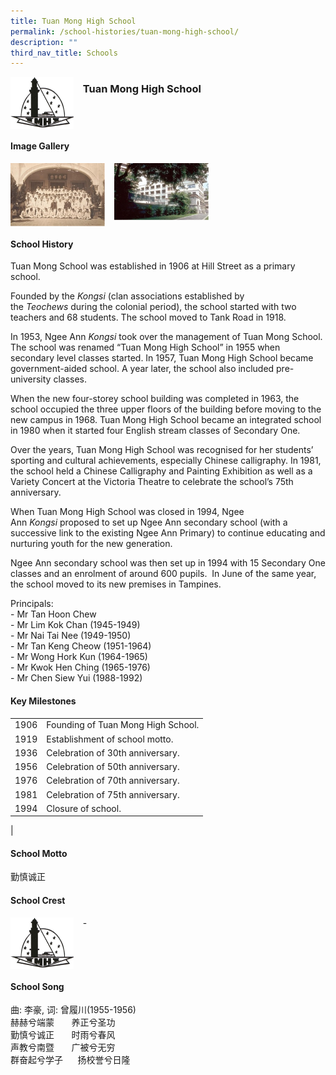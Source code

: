 ```yaml
---
title: Tuan Mong High School
permalink: /school-histories/tuan-mong-high-school/
description: ""
third_nav_title: Schools
---
```

<img src="/images/tuanmonghighsch1.png" style="width:20%;margin-right:15px;" align = "left">

### **Tuan Mong High School**

<br clear="left">

#### **Image Gallery**

<p><a href="https://staging.d1yxymztqoj7qn.amplifyapp.com/images/tuanmonghighsch2.jpg">  
<img src="/images/tuanmonghighsch2.jpg" style="width:30%;margin-right:15px;" align = "left">
</a></p>

<p><a href="https://staging.d1yxymztqoj7qn.amplifyapp.com/images/tuanmonghighsch3.jpg">  
<img src="/images/tuanmonghighsch3.jpg" style="width:30%;margin-right:15px;" align = "left">
</a></p>

<br clear="left">

#### **School History**
Tuan Mong School was established in 1906 at Hill Street as a primary school.

Founded by the _Kongsi_ (clan associations established by the _Teochews_ during the colonial period), the school started with two teachers and 68 students. The school moved to Tank Road in 1918.

In 1953, Ngee Ann _Kongsi_ took over the management of Tuan Mong School. The school was renamed “Tuan Mong High School” in 1955 when secondary level classes started. In 1957, Tuan Mong High School became government-aided school. A year later, the school also included pre-university classes.

When the new four-storey school building was completed in 1963, the school occupied the three upper floors of the building before moving to the new campus in 1968. Tuan Mong High School became an integrated school in 1980 when it started four English stream classes of Secondary One.

Over the years, Tuan Mong High School was recognised for her students’ sporting and cultural achievements, especially Chinese calligraphy. In 1981, the school held a Chinese Calligraphy and Painting Exhibition as well as a Variety Concert at the Victoria Theatre to celebrate the school’s 75th anniversary.

When Tuan Mong High School was closed in 1994, Ngee Ann _Kongsi_ proposed to set up Ngee Ann secondary school (with a successive link to the existing Ngee Ann Primary) to continue educating and nurturing youth for the new generation.

Ngee Ann secondary school was then set up in 1994 with 15 Secondary One classes and an enrolment of around 600 pupils.  In June of the same year, the school moved to its new premises in Tampines.

Principals:<br>
\- Mr Tan Hoon Chew<br>
\- Mr Lim Kok Chan (1945-1949)<br>
\- Mr Nai Tai Nee (1949-1950)<br>
\- Mr Tan Keng Cheow (1951-1964)<br>
\- Mr Wong Hork Kun (1964-1965)<br>
\- Mr Kwok Hen Ching (1965-1976)<br>
\- Mr Chen Siew Yui (1988-1992)

#### **Key Milestones**

|  |  |
|:---:|---|
| 1906 | Founding of Tuan Mong High School. |
| 1919 | Establishment of school motto. |
| 1936 | Celebration of 30th anniversary. |
| 1956 | Celebration of 50th anniversary. |
| 1976 | Celebration of 70th anniversary. |
| 1981 | Celebration of 75th anniversary. |
| 1994 | Closure of school. |
|

#### **School Motto**
勤慎诚正

#### **School Crest**
<img src="/images/tuanmonghighsch1.png" style="width:20%;margin-right:15px;" align = "left">

\-

<br clear="left">

#### **School Song**
曲: 李豪, 词: 曾履川(1955-1956)<br>
赫赫兮端蒙       养正兮圣功<br>
勤慎兮诚正       时雨兮春风<br>
声教兮南暨       广被兮无穷<br>
群奋起兮学子      扬校誉兮日隆